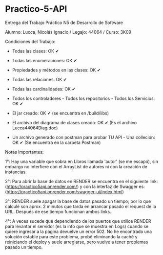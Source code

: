 # Practico-5-API

Entrega del Trabajo Práctico N5 de Desarrollo de Software

Alumno: Lucca, Nicolás Ignacio / Legajo: 44064 / Curso: 3K09

Condiciones del Trabajo:

- Todas las clases: OK ✔

- Todas las enumeraciones: OK ✔

- Propiedades y métodos en las clases: OK ✔

- Todas las relaciones: OK ✔

- Todas las cardinalidades: OK ✔

- Todos los controladores - Todos los repositorios - Todos los Servicios: OK ✔

-  El jar creado: OK ✔ (se encuentra en /build/libs)

- El archivo del diagrama de clases creado: OK ✔ (Es el archivo Lucca44064Diag.doc)

- Un archivo generado con postman para probar TU API - Una colleción: OK ✔ (Se encuentra en la carpeta Postman)

Notas Importantes: 

1°: Hay una variable que sobra en Libros llamada 'autor' (se me escapó), sin embargo no interfiere con el ArrayList de autores ni con la creación de instancias.

2°: Para abrir la base de datos en RENDER se encuentra en el siguiente link: (https://practico5api.onrender.com/) y con la interfaz de Swagger es: (https://practico5api.onrender.com/swagger-ui/index.html)

3°: RENDER suele apagar la base de datos pasado un tiempo; por lo que calculé son aprox. 2 minutos que tarda en arrancar pasado el request de la URL. Después de ese tiempo funcionan ambos links.

4°: A veces sucede que dependiendo de los puertos que utilice RENDER para levantar el servidor (es la info que se muestra en Logs) cuando se quiere ingresar a la página devuelve un error 502. No he encontrado una solución estable para este problema, probé eliminando la caché y reiniciando el deploy y suele arreglarse, pero vuelve a tener problemas pasado un tiempo. 
